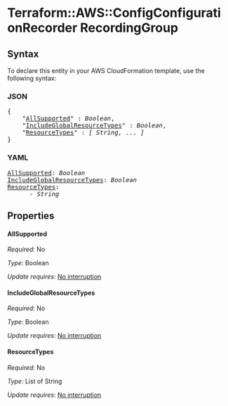 # Terraform::AWS::ConfigConfigurationRecorder RecordingGroup

## Syntax

To declare this entity in your AWS CloudFormation template, use the following syntax:

### JSON

<pre>
{
    "<a href="#allsupported" title="AllSupported">AllSupported</a>" : <i>Boolean</i>,
    "<a href="#includeglobalresourcetypes" title="IncludeGlobalResourceTypes">IncludeGlobalResourceTypes</a>" : <i>Boolean</i>,
    "<a href="#resourcetypes" title="ResourceTypes">ResourceTypes</a>" : <i>[ String, ... ]</i>
}
</pre>

### YAML

<pre>
<a href="#allsupported" title="AllSupported">AllSupported</a>: <i>Boolean</i>
<a href="#includeglobalresourcetypes" title="IncludeGlobalResourceTypes">IncludeGlobalResourceTypes</a>: <i>Boolean</i>
<a href="#resourcetypes" title="ResourceTypes">ResourceTypes</a>: <i>
      - String</i>
</pre>

## Properties

#### AllSupported

_Required_: No

_Type_: Boolean

_Update requires_: [No interruption](https://docs.aws.amazon.com/AWSCloudFormation/latest/UserGuide/using-cfn-updating-stacks-update-behaviors.html#update-no-interrupt)

#### IncludeGlobalResourceTypes

_Required_: No

_Type_: Boolean

_Update requires_: [No interruption](https://docs.aws.amazon.com/AWSCloudFormation/latest/UserGuide/using-cfn-updating-stacks-update-behaviors.html#update-no-interrupt)

#### ResourceTypes

_Required_: No

_Type_: List of String

_Update requires_: [No interruption](https://docs.aws.amazon.com/AWSCloudFormation/latest/UserGuide/using-cfn-updating-stacks-update-behaviors.html#update-no-interrupt)

